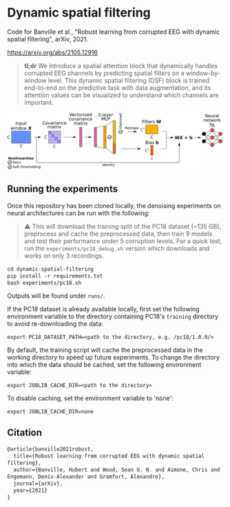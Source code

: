 # Dynamic spatial filtering

Code for Banville et al., "Robust learning from corrupted EEG with dynamic spatial filtering", arXiv, 2021.

https://arxiv.org/abs/2105.12916

> **tl;dr**
We introduce a spatial attention block that dynamically handles corrupted EEG channels by predicting spatial filters on a window-by-window level. This dynamic spatial filtering (DSF) block is trained end-to-end on the predictive task with data augmentation, and its attention values can be visualized to understand which channels are important.

![Architecture of the dynamic spatial filtering (DSF) block](./imgs/dsf_arch.png)

## Running the experiments

Once this repository has been cloned locally, the denoising experiments on neural architectures can be run with the following:
> :warning: This will download the training split of the PC18 dataset (~135 GB), preprocess and cache the preprocessed data, then train 9 models and test their performance under 5 corruption levels. For a quick test, run the `experiments/pc18_debug.sh` version which downloads and works on only 3 recordings.

```
cd dynamic-spatial-filtering
pip install -r requirements.txt
bash experiments/pc18.sh
```

Outputs will be found under `runs/`.

If the PC18 dataset is already available locally, first set the following environment variable to the directory containing PC18's `training` directory to avoid re-downloading the data:
```
export PC18_DATASET_PATH=<path to the directory, e.g. /pc18/1.0.0/>
```

By default, the training script will cache the preprocessed data in the working directory to speed up future experiments. To change the directory into which the data should be cached, set the following environment variable:
```
export JOBLIB_CACHE_DIR=<path to the directory>
```
To disable caching, set the environment variable to 'none':
```
export JOBLIB_CACHE_DIR=none
```

## Citation

```
@article{banville2021robust,
  title={Robust learning from corrupted EEG with dynamic spatial filtering},
  author={Banville, Hubert and Wood, Sean U. N. and Aimone, Chris and Engemann, Denis-Alexander and Gramfort, Alexandre},
  journal={arXiv},
  year={2021}
}
```
